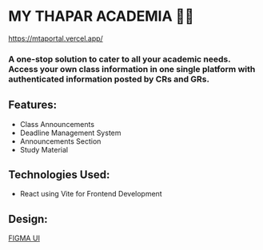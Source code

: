 # MY THAPAR ACADEMIA 🏫✨
https://mtaportal.vercel.app/
### A one-stop solution to cater to all your academic needs.  Access your own class information in one single platform with authenticated information posted by CRs and GRs.
## Features:
* Class Announcements
* Deadline Management System 
* Announcements Section
* Study Material
  
## Technologies Used:
* React using Vite for Frontend Development
  
## Design:
[FIGMA UI](https://www.figma.com/design/wRDu85tIyXSZccvfWyYnSe/My-Thapar-Academia-(-MTA-Portal-)?node-id=0-1)
